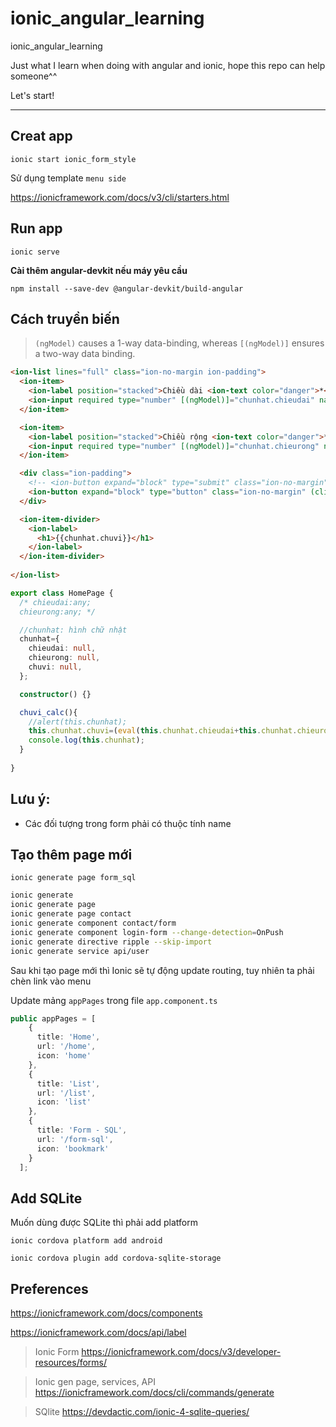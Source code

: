 # ionic_angular_learning
ionic_angular_learning

Just what I learn when doing with angular and ionic, hope this repo can help someone^^

Let's start!

***

## Creat app
`ionic start ionic_form_style`

Sử dụng template `menu side`

https://ionicframework.com/docs/v3/cli/starters.html

## Run app
`ionic serve`

**Cài thêm angular-devkit nếu máy yêu cầu**

`npm install --save-dev @angular-devkit/build-angular`

## Cách truyền biến

>`(ngModel)` causes a 1-way data-binding, whereas
>`[(ngModel)]` ensures a two-way data binding.

```html
<ion-list lines="full" class="ion-no-margin ion-padding">
  <ion-item>
    <ion-label position="stacked">Chiều dài <ion-text color="danger">*</ion-text></ion-label>
    <ion-input required type="number" [(ngModel)]="chunhat.chieudai" name="chieudai"></ion-input>
  </ion-item>

  <ion-item>
    <ion-label position="stacked">Chiều rộng <ion-text color="danger">*</ion-text></ion-label>
    <ion-input required type="number" [(ngModel)]="chunhat.chieurong" name="chieurong"></ion-input>
  </ion-item>

  <div class="ion-padding">
    <!-- <ion-button expand="block" type="submit" class="ion-no-margin">Tính chu vi</ion-button> -->
    <ion-button expand="block" type="button" class="ion-no-margin" (click)="chuvi_calc();">Tính chu vi</ion-button>
  </div>

  <ion-item-divider>
    <ion-label>
      <h1>{{chunhat.chuvi}}</h1>
    </ion-label>
  </ion-item-divider>
  
</ion-list>
```

```ts
export class HomePage {
  /* chieudai:any;
  chieurong:any; */

  //chunhat: hình chữ nhật
  chunhat={
    chieudai: null,
    chieurong: null,
    chuvi: null,
  };

  constructor() {}

  chuvi_calc(){
    //alert(this.chunhat);
    this.chunhat.chuvi=(eval(this.chunhat.chieudai+this.chunhat.chieurong))*2;
    console.log(this.chunhat);
  }
  
}
```

## Lưu ý:

* Các đối tượng trong form phải có thuộc tính name

## Tạo thêm page mới

`ionic generate page form_sql`

```bash
ionic generate
ionic generate page
ionic generate page contact
ionic generate component contact/form
ionic generate component login-form --change-detection=OnPush
ionic generate directive ripple --skip-import
ionic generate service api/user
```

Sau khi tạo page mới thì Ionic sẽ tự động update routing, tuy nhiên ta phải chèn link vào menu

Update mảng `appPages` trong file `app.component.ts`

```ts
public appPages = [
    {
      title: 'Home',
      url: '/home',
      icon: 'home'
    },
    {
      title: 'List',
      url: '/list',
      icon: 'list'
    },
    {
      title: 'Form - SQL',
      url: '/form-sql',
      icon: 'bookmark'
    }
  ];
```

## Add SQLite

Muốn dùng được SQLite thì phải add platform

`ionic cordova platform add android`

`ionic cordova plugin add cordova-sqlite-storage`

## Preferences

https://ionicframework.com/docs/components

https://ionicframework.com/docs/api/label

> Ionic Form
https://ionicframework.com/docs/v3/developer-resources/forms/

> Ionic gen page, services, API
https://ionicframework.com/docs/cli/commands/generate

> SQlite
https://devdactic.com/ionic-4-sqlite-queries/